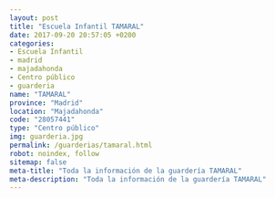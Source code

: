 ```yaml
---
layout: post
title: "Escuela Infantil TAMARAL"
date: 2017-09-20 20:57:05 +0200
categories:
- Escuela Infantil
- madrid
- majadahonda
- Centro público
- guarderia
name: "TAMARAL"
province: "Madrid"
location: "Majadahonda"
code: "28057441"
type: "Centro público"
img: guarderia.jpg
permalink: /guarderias/tamaral.html
robot: noindex, follow
sitemap: false
meta-title: "Toda la información de la guardería TAMARAL"
meta-description: "Toda la información de la guardería TAMARAL"
---
```

